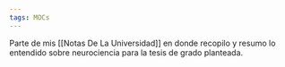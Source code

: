```yaml
---
tags: MOCs
---
```

Parte de mis [[Notas De La Universidad]] en donde recopilo y resumo lo entendido sobre neurociencia para la tesis de grado planteada.